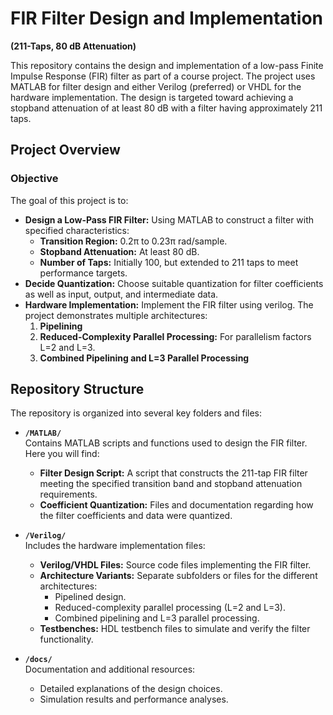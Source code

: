 # FIR Filter Design and Implementation  
**(211-Taps, 80 dB Attenuation)**

This repository contains the design and implementation of a low-pass Finite Impulse Response (FIR) filter as part of a course project. The project uses MATLAB for filter design and either Verilog (preferred) or VHDL for the hardware implementation. The design is targeted toward achieving a stopband attenuation of at least 80 dB with a filter having approximately 211 taps.
## Project Overview

### Objective
The goal of this project is to:
- **Design a Low-Pass FIR Filter:** Using MATLAB to construct a filter with specified characteristics:
  - **Transition Region:** 0.2π to 0.23π rad/sample.
  - **Stopband Attenuation:** At least 80 dB.
  - **Number of Taps:** Initially 100, but extended to 211 taps to meet performance targets.
- **Decide Quantization:** Choose suitable quantization for filter coefficients as well as input, output, and intermediate data.
- **Hardware Implementation:** Implement the FIR filter using verilog. The project demonstrates multiple architectures:
  1. **Pipelining**
  2. **Reduced-Complexity Parallel Processing:** For parallelism factors L=2 and L=3.
  3. **Combined Pipelining and L=3 Parallel Processing**

## Repository Structure

The repository is organized into several key folders and files:

- **`/MATLAB/`**  
  Contains MATLAB scripts and functions used to design the FIR filter. Here you will find:
  - **Filter Design Script:** A script that constructs the 211-tap FIR filter meeting the specified transition band and stopband attenuation requirements.
  - **Coefficient Quantization:** Files and documentation regarding how the filter coefficients and data were quantized.
  
- **`/Verilog/`**  
  Includes the hardware implementation files:
  - **Verilog/VHDL Files:** Source code files implementing the FIR filter.
  - **Architecture Variants:** Separate subfolders or files for the different architectures:
    - Pipelined design.
    - Reduced-complexity parallel processing (L=2 and L=3).
    - Combined pipelining and L=3 parallel processing.
  - **Testbenches:** HDL testbench files to simulate and verify the filter functionality.

- **`/docs/`**  
  Documentation and additional resources:
  - Detailed explanations of the design choices.
  - Simulation results and performance analyses.
